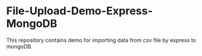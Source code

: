 # File-Upload-Demo-Express-MongoDB
This repository contains demo for importing data from csv file by express to mongoDB.
